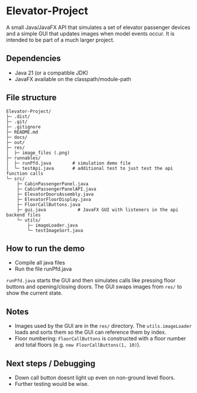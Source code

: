 # Elevator-Project

A small Java/JavaFX API that simulates a set of elevator passenger devices
and a simple GUI that updates images when model events occur. It is intended to
be part of a much larger project.

## Dependencies
- Java 21 (or a compatible JDK)
- JavaFX available on the classpath/module-path

## File structure
```
Elevator-Project/
├─ .dist/
├─ .git/
├─ .gitignore
├─ README.md
├─ docs/
├─ out/
├─ res/
│  ├─ image_files (.png)
├─ runnables/
│  ├─ runPfd.java        # simulation demo file
│  └─ testApi.java       # additional test to just test the api function calls
└─ src/
	├─ CabinPassengerPanel.java
	├─ CabinPassengerPanelAPI.java
	├─ ElevatorDoorsAssembly.java
	├─ ElevatorFloorDisplay.java
	├─ FloorCallButtons.java
	├─ gui.java            # JavaFX GUI with listeners in the api backend files
	└─ utils/
		├─ imageLoader.java
		└─ testImageSort.java
```

## How to run the demo
- Compile all java files
- Run the file runPfd.java

`runPfd.java` starts the GUI and then simulates calls like pressing floor buttons and opening/closing doors. The GUI swaps images from `res/` to show the current state.

## Notes
- Images used by the GUI are in the `res/` directory. The `utils.imageLoader`
	loads and sorts them so the GUI can reference them by index.
- Floor numbering: `FloorCallButtons` is constructed with a floor number and
	total floors (e.g. `new FloorCallButtons(1, 10)`).

## Next steps / Debugging
- Down call button doesnt light up even on non-ground level floors.
- Further testing would be wise.